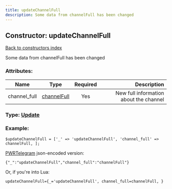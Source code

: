 ```yaml
---
title: updateChannelFull
description: Some data from channelFull has been changed
---
```

## Constructor: updateChannelFull  
[Back to constructors index](index.md)



Some data from channelFull has been changed

### Attributes:

| Name     |    Type       | Required | Description |
|----------|:-------------:|:--------:|------------:|
|channel\_full|[channelFull](../types/channelFull.md) | Yes|New full information about the channel|



### Type: [Update](../types/Update.md)


### Example:

```
$updateChannelFull = ['_' => 'updateChannelFull', 'channel_full' => channelFull, ];
```  

[PWRTelegram](https://pwrtelegram.xyz) json-encoded version:

```
{"_":"updateChannelFull","channel_full":"channelFull"}
```


Or, if you're into Lua:  


```
updateChannelFull={_='updateChannelFull', channel_full=channelFull, }

```


